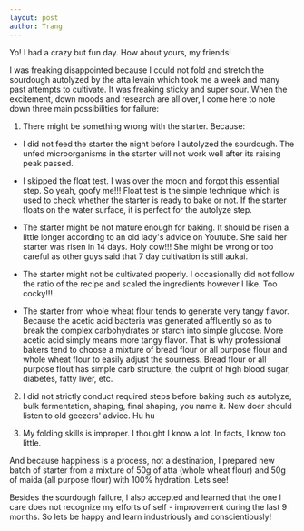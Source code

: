 ```yaml
---
layout: post
author: Trang
---
```


Yo! I had a crazy but fun day. How about yours, my friends!

I was freaking disappointed because I could not fold and stretch the sourdough autolyzed by the atta levain which took me a week and many past attempts to cultivate. It was freaking sticky and super sour. When the excitement, down moods and research are all over, I come here to note down three main possibilities for failure:

1. There might be something wrong with the starter. Because:

- I did not feed the starter the night before I autolyzed the sourdough. The unfed microorganisms in the starter will not work well after its raising peak passed.  

- I skipped the float test. I was over the moon and forgot this essential step. So yeah, goofy me!!! Float test is the simple technique which is used to check whether the starter is ready to bake or not. If the starter floats on the water surface, it is perfect for the autolyze step.

- The starter might be not mature enough for baking. It should be risen a little longer according to an old lady's advice on Youtube. She said her starter was risen in 14 days. Holy cow!!! She might be wrong or too careful as other guys said that 7 day cultivation is still aukai.

- The starter might not be cultivated properly. I occasionally did not follow the ratio of the recipe and scaled the ingredients however I like. Too cocky!!!

- The starter from whole wheat flour tends to generate very tangy flavor. Because the acetic acid bacteria was generated affluently so as to break the complex carbohydrates or starch into simple glucose. More acetic acid simply means more tangy flavor. That is why professional bakers tend to choose a mixture of bread flour or all purpose flour and whole wheat flour to easily adjust the sourness. Bread flour or all purpose flout has simple carb structure, the culprit of high blood sugar, diabetes, fatty liver, etc.

2. I did not strictly conduct required steps before baking such as autolyze, bulk fermentation, shaping, final shaping, you name it. New doer should listen to old geezers' advice. Hu hu

3. My folding skills is improper. I thought I know a lot. In facts, I know too little.

And because happiness is a process, not a destination, I prepared new batch of starter from a mixture of 50g of atta (whole wheat flour) and 50g of maida (all purpose flour) with 100% hydration. Lets see!

Besides the sourdough failure, I also accepted and learned that the one I care does not recognize my efforts of self - improvement during the last 9 months. So lets be happy and learn industriously and conscientiously!
